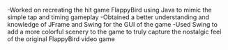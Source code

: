 -Worked on recreating the hit game FlappyBird using Java to mimic the simple tap and timing gameplay
-Obtained a better understanding and knowledge of JFrame and Swing for the GUI of the game
-Used Swing to add a more colorful scenery to the game to truly capture the nostalgic feel of the original FlappyBird video game 
